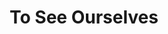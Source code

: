 ---
title: To See Ourselves
year: 1941
opening_date: 1941-05-27
closing_date: 1941-05-30
layout: productions
image:
image_caption:
image_credit:
playbill:
category:
details:
  Theatre: Theatre Jacksonville
  Venue: Little Theatre
cast:
  Jill Charteris: Dorothy Kenniston
  Caroline Allerton: Edre Ferguson
  Emma: Eleonor Edwards
  Freddie Allerton: Harold Hornbeak
  Owen Llewellyn: Stokes Perry
crew:
  Technical Director: Alex Pillsbury
  Director: Edward J. Crowley
  Crew Assistant:
    - Eleonor Edwards
    - Elizabeth Hulett
    - Jean Goshorn
    - Jesse Hoagland
    - Malcolm Hoagland
    - Margery Jones
    - Mary Courtney
    - Mattie Poor
    - Maurice Blitch
    - Mildred Carswell
  Props: Kay Godshalk
  Stage Manager: Jesse Hoagland
  Make-up:
    - Aletha Masters
    - Jean Runyon
    - Stanley Morrell
understudies:
orchestra:
external_links:
---